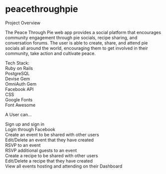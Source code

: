 # peacethroughpie

Project Overview

The Peace Through Pie web app provides a social platform that encourages community engagement through pie socials, 
recipe sharing, and conversation forums.  The user is able to create, share, and attend pie socials all around the world,
encouraging them to get involved in their community, take action and cultivate peace.

Tech Stack:  
Ruby on Rails  
PostgreSQL  
Devise Gem  
OmniAuth Gem  
Facebook API  
CSS  
Google Fonts  
Font Awesome  


A User can...

Sign up and sign in  
Login through Facebook  
Create an event to be shared with other users  
Edit/Delete an event that they have created  
RSVP to an event  
RSVP additional guests to an event  
Create a recipe to be shared with other users  
Edit/Delete a recipe that they have created  
View all events hosting and attending on their Dashboard  
